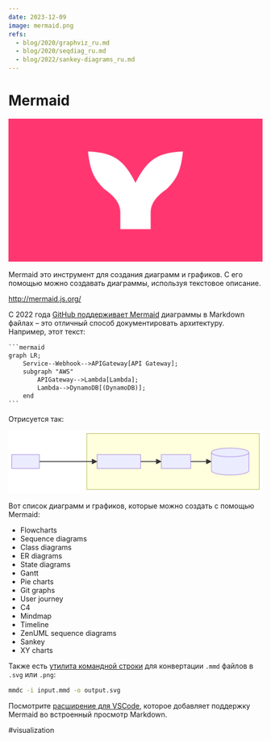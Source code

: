 ```yaml
---
date: 2023-12-09
image: mermaid.png
refs:
  - blog/2020/graphviz_ru.md
  - blog/2020/seqdiag_ru.md
  - blog/2022/sankey-diagrams_ru.md
---
```


# Mermaid

![Mermaid](mermaid.png)

Mermaid это инструмент для создания диаграмм и графиков.
С его помощью можно создавать диаграммы, используя текстовое описание.

http://mermaid.js.org/

С 2022 года [GitHub поддерживает Mermaid](https://github.blog/2022-02-14-include-diagrams-markdown-files-mermaid/)
диаграммы в Markdown файлах – это отличный способ документировать архитектуру.
Например, этот текст:


    ```mermaid
    graph LR;
        Service--Webhook-->APIGateway[API Gateway];
        subgraph "AWS"
            APIGateway-->Lambda[Lambda];
            Lambda-->DynamoDB[(DynamoDB)];
        end
    ```

Отрисуется так:

![Пример Mermaid диаграммы](./mermaid.svg)

Вот список диаграмм и графиков, которые можно создать с помощью Mermaid:

* Flowcharts
* Sequence diagrams
* Class diagrams
* ER diagrams
* State diagrams
* Gantt
* Pie charts
* Git graphs
* User journey
* C4
* Mindmap
* Timeline
* ZenUML sequence diagrams
* Sankey
* XY charts

Также есть [утилита командной строки](https://github.com/mermaid-js/mermaid-cli)
для конвертации `.mmd` файлов в `.svg` или `.png`:

```bash
mmdc -i input.mmd -o output.svg
```

Посмотрите [расширение для VSCode](https://marketplace.visualstudio.com/items?itemName=bierner.markdown-mermaid),
которое добавляет поддержку Mermaid во встроенный просмотр Markdown.

#visualization
